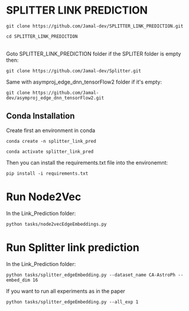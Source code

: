 # SPLITTER LINK PREDICTION
```
git clone https://github.com/Jamal-dev/SPLITTER_LINK_PREDICTION.git

cd SPLITTER_LINK_PREDICTION

```
<br />
Goto SPLITTER_LINK_PREDICTION folder if the SPLITER folder is empty then:

```
git clone https://github.com/Jamal-dev/Splitter.git

```
Same with asymproj_edge_dnn_tensorFlow2 folder if it's empty:

```
git clone https://github.com/Jamal-dev/asymproj_edge_dnn_tensorFlow2.git

```
## Conda Installation
Create first an environment in conda

```
conda create -n splitter_link_pred

conda activate splitter_link_pred

```
Then you can install the requirements.txt file into the environemnt:

```
pip install -i requirements.txt

```
# Run Node2Vec
In the Link_Prediction folder:

```
python tasks/node2vecEdgeEmbeddings.py

```

# Run Splitter link prediction
In the Link_Prediction folder:

```
python tasks/splitter_edgeEmbedding.py --dataset_name CA-AstroPh --embed_dim 16

```
If you want to run all experiments as in the paper

```
python tasks/splitter_edgeEmbedding.py --all_exp 1

```
